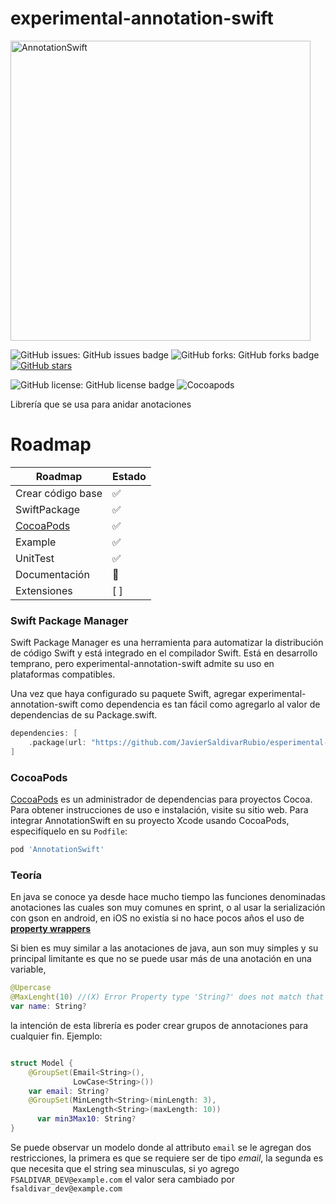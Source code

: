 # experimental-annotation-swift

<img width="480" alt="AnnotationSwift" src="https://user-images.githubusercontent.com/16517868/182271709-188b8cfb-1ac7-4e8e-b062-b3ee121bd92f.png">


![GitHub issues:	GitHub issues badge](https://img.shields.io/github/issues/fsaldivar-dev/experimental-annotation-swift)
![GitHub forks:	GitHub forks badge](https://img.shields.io/github/forks/fsaldivar-dev/experimental-annotation-swift)
[![GitHub stars](https://img.shields.io/github/stars/fsaldivar-dev/experimental-annotation-swift?style=for-the-badge)](https://github.com/fsaldivar-dev/experimental-annotation-swift/stargazers)

![GitHub license:	GitHub license badge](https://img.shields.io/github/license/fsaldivar-dev/experimental-annotation-swift)
![Cocoapods](https://img.shields.io/cocoapods/v/AnnotationSwift)

Librería que se usa para anidar anotaciones

# Roadmap

| Roadmap | Estado |
| ------------- | ------------- |
| Crear código base | :white_check_mark: |
| SwiftPackage | :white_check_mark: |
| [CocoaPods](https://cocoapods.org) | :white_check_mark: |
| Example | :white_check_mark: |
| UnitTest | :white_check_mark: |
| Documentación  | :rocket:  |
| Extensiones  | [ ]  |


### Swift Package Manager
Swift Package Manager es una herramienta para automatizar la distribución de código Swift y está integrado en el compilador Swift. Está en desarrollo temprano, pero experimental-annotation-swift admite su uso en plataformas compatibles.


Una vez que haya configurado su paquete Swift, agregar experimental-annotation-swift como dependencia es tan fácil como agregarlo al valor de dependencias de su Package.swift.
```swift
dependencies: [
    .package(url: "https://github.com/JavierSaldivarRubio/esperimental-annotation-swift", .upToNextMajor(from: "0.0.1"))
]
```

### CocoaPods
[CocoaPods](https://cocoapods.org) es un administrador de dependencias para proyectos Cocoa. Para obtener instrucciones de uso e instalación, visite su sitio web. Para integrar AnnotationSwift en su proyecto Xcode usando CocoaPods, especifíquelo en su `Podfile`:


```ruby
pod 'AnnotationSwift'
```



### Teoría
En java se conoce ya desde hace mucho tiempo las funciones denominadas anotaciones las cuales son muy comunes en sprint, o al usar la serialización con gson en android, en iOS no existía si no hace pocos años el uso de [**property wrappers**](https://docs.swift.org/swift-book/LanguageGuide/Properties.html)


Si bien es muy similar a las anotaciones de java, aun son muy simples y su principal limitante es que no se puede usar más de una anotación en una variable, 


```swift
@Upercase
@MaxLenght(10) //(X) Error Property type 'String?' does not match that of the 'wrappedValue' property of its wrapper type 'Email'
var name: String?
```
la intención de esta librería es poder crear grupos de annotaciones para cualquier fin.
 Ejemplo:
```swift

struct Model {
    @GroupSet(Email<String>(),
              LowCase<String>())
    var email: String?
    @GroupSet(MinLength<String>(minLength: 3),
              MaxLength<String>(maxLength: 10))
      var min3Max10: String?
}
````
Se puede observar un modelo donde al attributo `email` se le agregan dos restricciones, la primera es que se requiere ser de tipo *email*, la segunda es que necesita que el string sea minusculas, si yo agrego `FSALDIVAR_DEV@example.com` el valor sera cambiado por `fsaldivar_dev@example.com`

